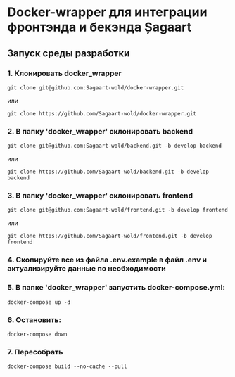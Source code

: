 # Docker-wrapper для интеграции фронтэнда и бекэнда Șagaart

## Запуск среды разработки

### 1. Клонировать docker_wrapper

```
git clone git@github.com:Sagaart-wold/docker-wrapper.git 
```
или
```
git clone https://github.com/Sagaart-wold/docker-wrapper.git
```


### 2. В папку 'docker_wrapper' склонировать backend

```
git clone git@github.com:Sagaart-wold/backend.git -b develop backend 
```
или
```
git clone https://github.com/Sagaart-wold/backend.git -b develop backend
```

### 3. В папку 'docker_wrapper' склонировать frontend

```
git clone git@github.com:Sagaart-wold/frontend.git -b develop frontend
```
или
```
git clone https://github.com/Sagaart-wold/frontend.git -b develop frontend 
```

### 4.  Скопируйте все из файла .env.example в файл .env и актуализируйте данные по необходимости

### 5. В папке 'docker_wrapper' запустить docker-compose.yml:

```
docker-compose up -d
```

### 6. Остановить:

```
docker-compose down
```

### 7. Пересобрать

```
docker-compose build --no-cache --pull
```
